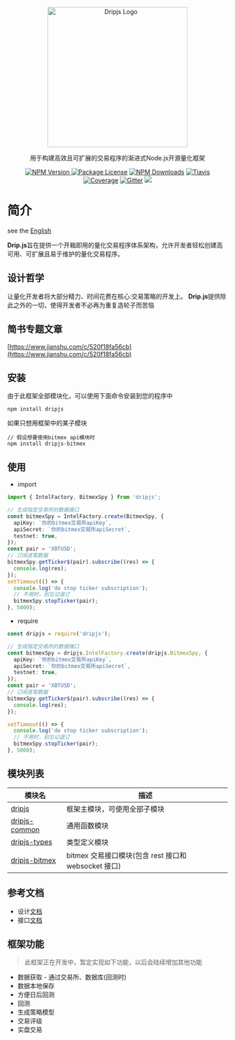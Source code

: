 <p align="center">
  <a href="https://github.com/drip-trader/dripjs" target="blank">
    <img src="https://cdn.jsdelivr.net/npm/dripjs/dripjs.svg" width="320" alt="Dripjs Logo" />
  </a>
</p>
<p align="center">用于构建高效且可扩展的交易程序的渐进式Node.js开源量化框架</p>
<p align="center">
<a href="https://www.npmjs.com/package/dripjs"><img src="https://img.shields.io/npm/v/dripjs.svg" alt="NPM Version" />
<a href="https://www.npmjs.com/package/dripjs"><img src="https://img.shields.io/badge/license-GPL_3.0-green.svg" alt="Package License" /></a>
<a href="https://www.npmjs.com/package/dripjs"><img src="https://img.shields.io/npm/dm/dripjs.svg" alt="NPM Downloads" /></a>
<a href="https://travis-ci.com/drip-trader/dripjs"><img src="https://travis-ci.com/drip-trader/dripjs.svg?branch=master&t=6" alt="Tiavis" /></a>
<a href="https://coveralls.io/github/drip-trader/dripjs?branch=master"><img src="https://coveralls.io/repos/github/drip-trader/dripjs/badge.svg?branch=master&t=6" alt="Coverage" /></a>
<a href="https://gitter.im/drip-js/community?utm_source=badge&utm_medium=badge&utm_campaign=pr-badge&utm_content=badge"><img src="https://badges.gitter.im/drip-js.svg" alt="Gitter" /></a>
<a href="https://www.paypal.me/zlq4863947"><img src="https://img.shields.io/badge/Donate-PayPal-ff3f59.svg"/></a>
</p>

# 简介

see the <a href="https://github.com/drip-trader/dripjs/blob/master/README_EN.md">English</a>

**Drip.js**旨在提供一个开箱即用的量化交易程序体系架构，允许开发者轻松创建高可用、可扩展且易于维护的量化交易程序。

## 设计哲学

让量化开发者将大部分精力、时间花费在核心:交易策略的开发上。
**Drip.js**提供除此之外的一切，使得开发者不必再为重复造轮子而苦恼

## 简书专题文章

[https://www.jianshu.com/c/520f18fa56cb](https://www.jianshu.com/c/520f18fa56cb)

## 安装

由于此框架全部模块化，可以使用下面命令安装到您的程序中

```shell
npm install dripjs
```

如果只想用框架中的某子模块

```shell
// 假设想要使用bitmex api模块时
npm install dripjs-bitmex
```

## 使用

- import

```typescript
import { IntelFactory, BitmexSpy } from 'dripjs';

// 生成指定交易所的数据接口
const bitmexSpy = IntelFactory.create(BitmexSpy, {
  apiKey: `你的bitmex交易所apiKey`,
  apiSecret: `你的bitmex交易所apiSecret`,
  testnet: true,
});
const pair = 'XBTUSD';
// 订阅逐笔数据
bitmexSpy.getTicker$(pair).subscribe((res) => {
  console.log(res);
});
setTimeout(() => {
  console.log('do stop ticker subscription');
  // 不用时，别忘记退订
  bitmexSpy.stopTicker(pair);
}, 5000);
```

- require

```typescript
const dripjs = require('dripjs');

// 生成指定交易所的数据接口
const bitmexSpy = dripjs.IntelFactory.create(dripjs.BitmexSpy, {
  apiKey: `你的bitmex交易所apiKey`,
  apiSecret: `你的bitmex交易所apiSecret`,
  testnet: true,
});
const pair = 'XBTUSD';
// 订阅逐笔数据
bitmexSpy.getTicker$(pair).subscribe((res) => {
  console.log(res);
});

setTimeout(() => {
  console.log('do stop ticker subscription');
  // 不用时，别忘记退订
  bitmexSpy.stopTicker(pair);
}, 5000);
```

## 模块列表

| 模块名                                                       | 描述                                                 |
| ------------------------------------------------------------ | ---------------------------------------------------- |
| [dripjs](https://www.npmjs.com/package/dripjs)               | 框架主模块，可使用全部子模块                         |
| [dripjs-common](https://www.npmjs.com/package/dripjs-common) | 通用函数模块                                         |
| [dripjs-types](https://www.npmjs.com/package/dripjs-types)   | 类型定义模块                                         |
| [dripjs-bitmex](https://www.npmjs.com/package/dripjs-bitmex) | bitmex 交易接口模块(包含 rest 接口和 websocket 接口) |

## 参考文档

- 设计[文档](https://github.com/drip-trader/dripjs/tree/master/docs)
- 接口[文档](https://drip-trader.github.io/dripjs-docs)

## 框架功能

> 此框架正在开发中，暂定实现如下功能，以后会陆续增加其他功能

- 数据获取 - 通过交易所、数据库(回测时)
- 数据本地保存
- 方便日后回测
- 回测
- 生成策略模型
- 交易评级
- 实盘交易
